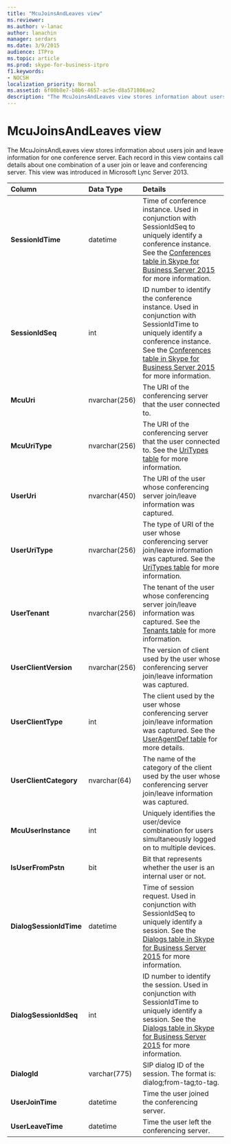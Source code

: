 ```yaml
---
title: "McuJoinsAndLeaves view"
ms.reviewer: 
ms.author: v-lanac
author: lanachin
manager: serdars
ms.date: 3/9/2015
audience: ITPro
ms.topic: article
ms.prod: skype-for-business-itpro
f1.keywords:
- NOCSH
localization_priority: Normal
ms.assetid: 6f00b8e7-b8b6-4657-ac5e-d8a571806ae2
description: "The McuJoinsAndLeaves view stores information about users join and leave information for one conference server. Each record in this view contains call details about one combination of a user join or leave and conferencing server. This view was introduced in Microsoft Lync Server 2013."
---
```


# McuJoinsAndLeaves view
 
The McuJoinsAndLeaves view stores information about users join and leave information for one conference server. Each record in this view contains call details about one combination of a user join or leave and conferencing server. This view was introduced in Microsoft Lync Server 2013.
  
|**Column**|**Data Type**|**Details**|
|:-----|:-----|:-----|
|**SessionIdTime** <br/> |datetime  <br/> |Time of conference instance. Used in conjunction with SessionIdSeq to uniquely identify a conference instance. See the [Conferences table in Skype for Business Server 2015](conferences.md) for more information. <br/> |
|**SessionIdSeq** <br/> |int  <br/> |ID number to identify the conference instance. Used in conjunction with SessionIdTime to uniquely identify a conference instance. See the [Conferences table in Skype for Business Server 2015](conferences.md) for more information. <br/> |
|**McuUri** <br/> |nvarchar(256)  <br/> |The URI of the conferencing server that the user connected to.  <br/> |
|**McuUriType** <br/> |nvarchar(256)  <br/> |The URI of the conferencing server that the user connected to. See the [UriTypes table](uritypes.md) for more information. <br/> |
|**UserUri** <br/> |nvarchar(450)  <br/> |The URI of the user whose conferencing server join/leave information was captured.  <br/> |
|**UserUriType** <br/> |nvarchar(256)  <br/> |The type of URI of the user whose conferencing server join/leave information was captured. See the [UriTypes table](uritypes.md) for more information. <br/> |
|**UserTenant** <br/> |nvarchar(256)  <br/> |The tenant of the user whose conferencing server join/leave information was captured. See the [Tenants table](tenants.md) for more information. <br/> |
|**UserClientVersion** <br/> |nvarchar(256)  <br/> |The version of client used by the user whose conferencing server join/leave information was captured.  <br/> |
|**UserClientType** <br/> |int  <br/> |The client used by the user whose conferencing server join/leave information was captured. See the [UserAgentDef table](useragentdef.md) for more details. <br/> |
|**UserClientCategory** <br/> |nvarchar(64)  <br/> |The name of the category of the client used by the user whose conferencing server join/leave information was captured.  <br/> |
|**McuUserInstance** <br/> |int  <br/> |Uniquely identifies the user/device combination for users simultaneously logged on to multiple devices.  <br/> |
|**IsUserFromPstn** <br/> |bit  <br/> |Bit that represents whether the user is an internal user or not.  <br/> |
|**DialogSessionIdTime** <br/> |datetime  <br/> |Time of session request. Used in conjunction with SessionIdSeq to uniquely identify a session. See the [Dialogs table in Skype for Business Server 2015](dialogs.md) for more information. <br/> |
|**DialogSessionIdSeq** <br/> |int  <br/> |ID number to identify the session. Used in conjunction with SessionIdTime to uniquely identify a session. See the [Dialogs table in Skype for Business Server 2015](dialogs.md) for more information. <br/> |
|**DialogId** <br/> |varchar(775)  <br/> |SIP dialog ID of the session. The format is: dialog;from-tag;to-tag.  <br/> |
|**UserJoinTime** <br/> |datetime  <br/> |Time the user joined the conferencing server.  <br/> |
|**UserLeaveTime** <br/> |datetime  <br/> |Time the user left the conferencing server.  <br/> |
   

